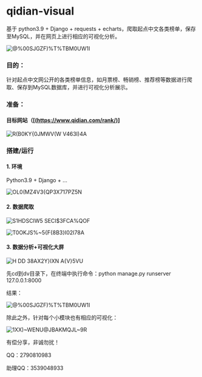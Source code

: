 # qidian-visual
基于 python3.9 + Django + requests + echarts，爬取起点中文各类榜单，保存至MySQL，并在网页上进行相应的可视化分析。

![@$%00SJGZF)%T%T$BM0UW1I](https://github.com/Mingdaj/qidian-visual/assets/130920375/133aba19-4747-4eb3-bcd5-0e2aa48fcf80)


### 目的：

针对起点中文网公开的各类榜单信息，如月票榜、畅销榜、推荐榜等数据进行爬取、保存到MySQL数据库，并进行可视化分析展示。

### 准备：

#### 目标网站（[[(https://www.qidian.com/rank/)](https://xiaoyuan.zhaopin.com/)]

![R(B0KY{0JMWV(W V463I)4A](https://github.com/Mingdaj/qidian-visual/assets/130920375/4ca845c6-f75e-4f15-aafb-13a7c0caeaf3)


### 搭建/运行

#### 1. 环境

Python3.9 + Django + ...

![OL0(MZ4V3{Q`P`3X717PZ5N](https://github.com/Mingdaj/qidian-visual/assets/130920375/052a2997-ba97-4647-ab15-e0b93b6d8ae0)


#### 2. 数据爬取

![S1HDSCIW5 SECI$3FCA%QOF](https://github.com/Mingdaj/qidian-visual/assets/130920375/d113eb91-9d89-4c7a-8fcb-0699f30f3a27)

![T0OKJS%~5{F{8B3}I02I78A](https://github.com/Mingdaj/qidian-visual/assets/130920375/7a07eb4e-dbe9-48d8-9e9d-9caa4c4da007)


#### 3. 数据分析+可视化大屏

![H DD 38AX2Y}IXN A{V}5VU](https://github.com/Mingdaj/qidian-visual/assets/130920375/ff14b9fe-5f25-4005-ac57-d6a8aa202a4a)

先cd到dv目录下，在终端中执行命令：python manage.py runserver 127.0.0.1:8000

结果：

![@$%00SJGZF)%T%T$BM0UW1I](https://github.com/Mingdaj/qidian-visual/assets/130920375/c2459227-76ff-4d61-8100-f6cf505fe221)


除此之外，针对每个小模块也有相应的可视化：

![1XX)~`WEN`U@JBAKMQJL~9R](https://github.com/Mingdaj/qidian-visual/assets/130920375/d12e1d84-4420-43a0-b723-df38e8fd5b5e)


有偿分享，非诚勿扰！

QQ：2790810983

助理QQ：3539048933

